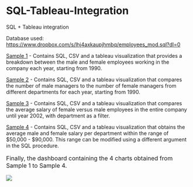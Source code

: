# SQL-Tableau-Integration
SQL + Tableau integration

Database used: https://www.dropbox.com/s/lhj4axkaupjhmbq/employees_mod.sql?dl=0
<html>
  <body>
<a href = 'https://github.com/PHMark/SQL-Tableau-Integration/tree/master/Sample%201'>Sample 1</a> - Contains SQL, CSV and a tableau visualization that provides a breakdown between the male and female employees working in the company each year, starting from 1990.

<a href = 'https://github.com/PHMark/SQL-Tableau-Integration/tree/master/Sample%202'>Sample 2</a> - Contains SQL, CSV and a tableau visualization that compares the number of male managers to the number of female managers from different departments for each year, starting from 1990.
 
<a href = 'https://github.com/PHMark/SQL-Tableau-Integration/tree/master/Sample%203'>Sample 3</a> - Contains SQL, CSV and a tableau visualization that compares the average salary of female versus male employees in the entire company until year 2002, with department as a filter.

<a href = 'https://github.com/PHMark/SQL-Tableau-Integration/tree/master/Sample%204'>Sample 4</a> - Contains SQL, CSV and a tableau visualization that obtains the average male and female salary per department within the range of $50,000 - $90,000. This range can be modified using a different argument in the SQL procedure.

<p style="font-size:16px;"> Finally, the dashboard containing the 4 charts obtained from Sample 1 to Sample 4. </p>
<img src='https://github.com/PHMark/SQL-Tableau-Integration/raw/master/Dashboard.PNG'> </img>

 </body>
 </html>

